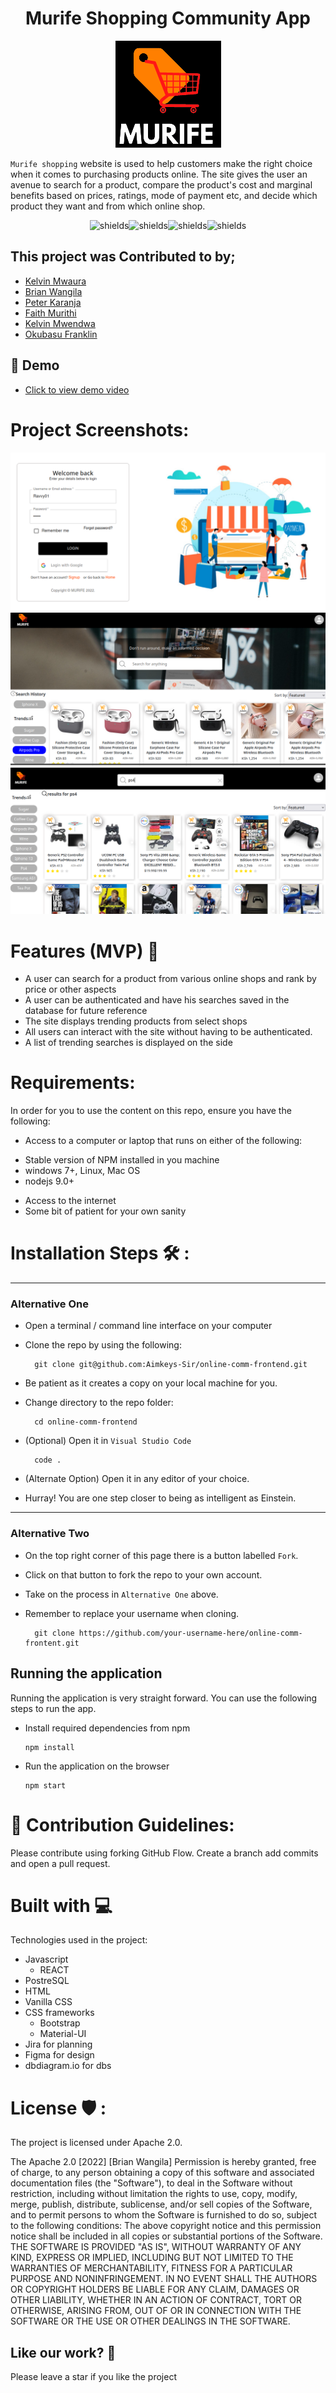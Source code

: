 # <h1 align="center">Murife Shopping Community App</h1>

<p align="center"><img src="./public/images/logo192.png"></p>

``Murife shopping`` website is used to help customers make the right choice when it comes to purchasing products online. The site gives the user an avenue to search for a product, compare the product's cost and marginal benefits based on prices, ratings, mode of payment etc, and decide which product they want and from which online shop.

<p align="center"><img src="https://img.shields.io/github/issues/Aimkeys-Sir/online-comm-frontend" alt="shields"><img src="https://img.shields.io/github/forks/Aimkeys-Sir/online-comm-frontend" alt="shields"><img src="https://img.shields.io/github/stars/Aimkeys-Sir/online-comm-frontend" alt="shields"><img src="https://img.shields.io/github/license/Aimkeys-Sir/online-comm-frontend" alt="shields"></p>

<h2>This project was Contributed to by;</h2>

* [Kelvin Mwaura](https://github.com/Aimkeys-Sir)
* [Brian Wangila](https://github.com/BrianWangila)
* [Peter Karanja](https://github.com/JAJAKIM22)
* [Faith Murithi](https://github.com/gatwi)
* [Kelvin Mwendwa](https://github.com/Kelvinmwendwa)
* [Okubasu Franklin](https://github.com/Okubasufrank)

<h2>🚀 Demo</h2>

* [Click to view demo video](https:)

<h1>Project Screenshots:</h1>

<img  src="./public/images/login-page.png" />
<img src='./public/images/shot2.png' />
<img src='./public/images/search-results.png' />



<h1>Features (MVP) 🧐</h1>

* A user can search for a product from various online shops and rank by price or other aspects
* A user can be authenticated and have his searches saved in the database for future reference
* The site displays trending products from select shops
* All users can interact with the site without having to be authenticated.
* A list of trending searches is displayed on the side


<h1>Requirements:</h1> 
In order for you to use the content on this repo, ensure you have the following:

 * Access to a computer or laptop that runs on either of the following:
 - Stable version of NPM installed in you machine
 - windows 7+, Linux, Mac OS
 - nodejs 9.0+
 * Access to the internet <br>
 * Some bit of patient for your own sanity

<h1>Installation Steps 🛠️ :</h1>

 *****
### Alternative One

- Open a terminal / command line interface on your computer
- Clone the repo by using the following:

        git clone git@github.com:Aimkeys-Sir/online-comm-frontend.git

- Be patient as it creates a copy on your local machine for you.
- Change directory to the repo folder:

        cd online-comm-frontend

- (Optional) Open it in ``Visual Studio Code``

        code .

- (Alternate Option) Open it in any editor of your choice.
- Hurray! You are one step closer to being as intelligent as Einstein.
 *****

### Alternative Two

- On the top right corner of this page there is a button labelled ``Fork``.
- Click on that button to fork the repo to your own account.
- Take on the process in ``Alternative One`` above.
- Remember to replace your username when cloning.

        git clone https://github.com/your-username-here/online-comm-frontent.git

## Running the application

Running the application is very straight forward. You can use the following steps to run the app.

- Install required dependencies from npm

      npm install

- Run the application on the browser

      npm start


<h1>🍰 Contribution Guidelines:</h1>

Please contribute using forking GitHub Flow. 
Create a branch add commits and open a pull request.

<h1>Built with 💻 </h1>

Technologies used in the project:

 * Javascript
    - REACT
 * PostreSQL
 * HTML
 * Vanilla CSS
 * CSS frameworks
    - Bootstrap
    - Material-UI
 * Jira for planning
 * Figma for design
 * dbdiagram.io for dbs


<h1>License 🛡️ :</h1>

The project is licensed under Apache 2.0.

The Apache 2.0 [2022] [Brian Wangila] Permission is hereby granted, free of charge, to any person obtaining a copy of this software and associated documentation files (the "Software"), to deal in the Software without restriction, including without limitation the rights to use, copy, modify, merge, publish, distribute, sublicense, and/or sell copies of the Software, and to permit persons to whom the Software is furnished to do so, subject to the following conditions: The above copyright notice and this permission notice shall be included in all copies or substantial portions of the Software. THE SOFTWARE IS PROVIDED "AS IS", WITHOUT WARRANTY OF ANY KIND, EXPRESS OR IMPLIED, INCLUDING BUT NOT LIMITED TO THE WARRANTIES OF MERCHANTABILITY, FITNESS FOR A PARTICULAR PURPOSE AND NONINFRINGEMENT. IN NO EVENT SHALL THE AUTHORS OR COPYRIGHT HOLDERS BE LIABLE FOR ANY CLAIM, DAMAGES OR OTHER LIABILITY, WHETHER IN AN ACTION OF CONTRACT, TORT OR OTHERWISE, ARISING FROM, OUT OF OR IN CONNECTION WITH THE SOFTWARE OR THE USE OR OTHER DEALINGS IN THE SOFTWARE.

<h2>Like our work? 💖</h2>

Please leave a star if you like the project